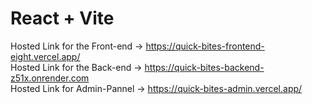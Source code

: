 # React + Vite

Hosted Link for the Front-end -> https://quick-bites-frontend-eight.vercel.app/
<br />
Hosted Link for the Back-end -> https://quick-bites-backend-z51x.onrender.com
<br />
Hosted Link for Admin-Pannel -> https://quick-bites-admin.vercel.app/
